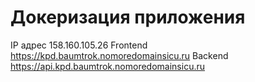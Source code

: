 # Докеризация приложения

IP адрес 158.160.105.26
Frontend https://kpd.baumtrok.nomoredomainsicu.ru
Backend https://api.kpd.baumtrok.nomoredomainsicu.ru
